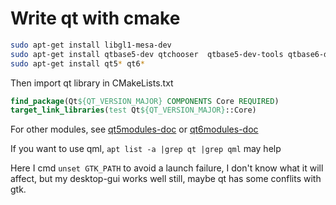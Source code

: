 # Write qt with cmake

```bash
sudo apt-get install libgl1-mesa-dev
sudo apt-get install qtbase5-dev qtchooser  qtbase5-dev-tools qtbase6-dev
sudo apt-get install qt5* qt6*
```

Then import qt library in CMakeLists.txt 
```cmake
find_package(Qt${QT_VERSION_MAJOR} COMPONENTS Core REQUIRED)
target_link_libraries(test Qt${QT_VERSION_MAJOR}::Core)
```

For other modules, see [qt5modules-doc](https://doc.qt.io/qt-5/qtmodules.html) or [qt6modules-doc](https://doc.qt.io/qt-6/qtmodules.html)

If you want to use qml, `apt list -a |grep qt |grep qml` may help

Here I cmd `unset GTK_PATH` to avoid a launch failure, I don't know what it will affect, but my desktop-gui works well still, maybe qt has some conflits with gtk.